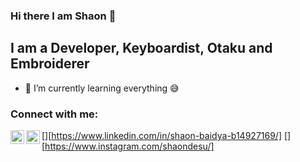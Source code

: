 ### Hi there I am Shaon 👋

## I am a Developer, Keyboardist, Otaku and Embroiderer
- 🌱 I’m currently learning everything :sweat_smile:


### Connect with me:

[<img align="left" alt="shaon | LinkedIn" width="22px" src="https://cdn.jsdelivr.net/npm/simple-icons@v3/icons/linkedin.svg" />][https://www.linkedin.com/in/shaon-baidya-b14927169/]
[<img align="left" alt="shaon | Instagram" width="22px" src="https://cdn.jsdelivr.net/npm/simple-icons@v3/icons/instagram.svg" />][https://www.instagram.com/shaondesu/]

<!--
**kenkaneki0625/kenkaneki0625** is a ✨ _special_ ✨ repository because its `README.md` (this file) appears on your GitHub profile.

Here are some ideas to get you started:

- 🔭 I’m currently working on ...
- 🌱 I’m currently learning ...
- 👯 I’m looking to collaborate on ...
- 🤔 I’m looking for help with ...
- 💬 Ask me about ...
- 📫 How to reach me: ...
- 😄 Pronouns: ...
- ⚡ Fun fact: ...
-->
